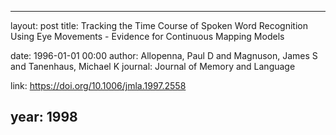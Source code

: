 ---
layout: post
title: Tracking the Time Course of Spoken Word Recognition Using Eye Movements - Evidence for Continuous Mapping Models

date: 1996-01-01 00:00
author: Allopenna, Paul D and Magnuson, James S and Tanenhaus, Michael K
journal: Journal of Memory and Language

link: https://doi.org/10.1006/jmla.1997.2558

year: 1998
------